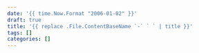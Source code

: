```yaml
---
date: '{{ time.Now.Format "2006-01-02" }}'
draft: true
title: '{{ replace .File.ContentBaseName `-` ` ` | title }}'
tags: []
categories: []
---
```

